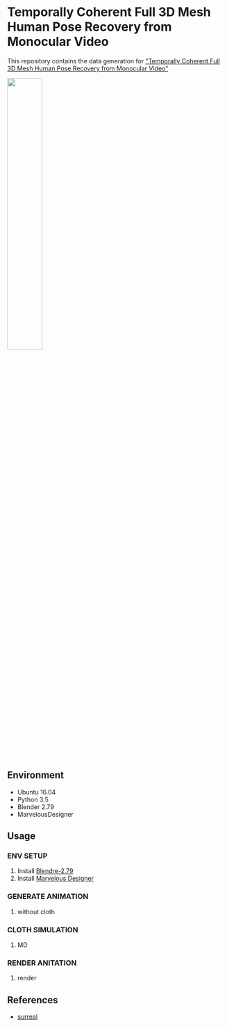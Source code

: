 # Temporally Coherent Full 3D Mesh Human Pose Recovery from Monocular Video
This repository contains the data generation for ["Temporally Coherent Full 3D Mesh Human Pose Recovery from Monocular Video"](https://arxiv.org/abs/1906.00161)

[<img align="center" width="40%" src="https://github.com/liujianee/MVIPER/blob/master/assets/female_106_12_Full_with_Music.gif">](https://youtu.be/Olbo53PgGH8)

## Environment
- Ubuntu 16.04
- Python 3.5
- Blender 2.79
- MarvelousDesigner


## Usage

### ENV SETUP
1. Install [Blendre-2.79](https://www.blender.org/download/)
2. Install [Marvelous Designer](https://www.marvelousdesigner.com/product/pricing/)


### GENERATE ANIMATION

1. without cloth


### CLOTH SIMULATION

1. MD


### RENDER ANITATION

1. render




## References
- [surreal](https://github.com/gulvarol/surreal)

